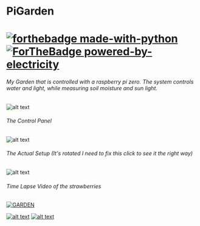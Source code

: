 # PiGarden 
# [![forthebadge made-with-python](http://ForTheBadge.com/images/badges/made-with-python.svg)](https://www.python.org/) [![ForTheBadge powered-by-electricity](http://ForTheBadge.com/images/badges/powered-by-electricity.svg)](http://ForTheBadge.com)

###### My Garden that is controlled with a raspberry pi zero. The system controls water and light, while measuring soil moisture and sun light.

![alt text](https://raw.github.com/ataffe/smartGarden/master/infographic/Infographic.png)

###### The Control Panel
![alt text](https://raw.github.com/ataffe/smartGarden/master/infographic/ControlPanel.PNG)

###### The Actual Setup (It's rotated I need to fix this click to see it the right way)
![alt text](https://raw.github.com/ataffe/smartGarden/master/infographic/IMG_6855.jpg)

###### Time Lapse Video of the strawberries

[![GARDEN](https://img.youtube.com/vi/t3zazeLUzj0/0.jpg)](https://www.youtube.com/watch?v=t3zazeLUzj0&feature=youtu.be)


[![alt text](https://raw.github.com/ataffe/smartGarden/master/infographic/Elastic_Stack_Logo.jpg)](https://www.elastic.co/) 
[![alt text](https://raw.github.com/ataffe/smartGarden/master/infographic/RPI_Logo.png)](https://www.raspberrypi.org/)
